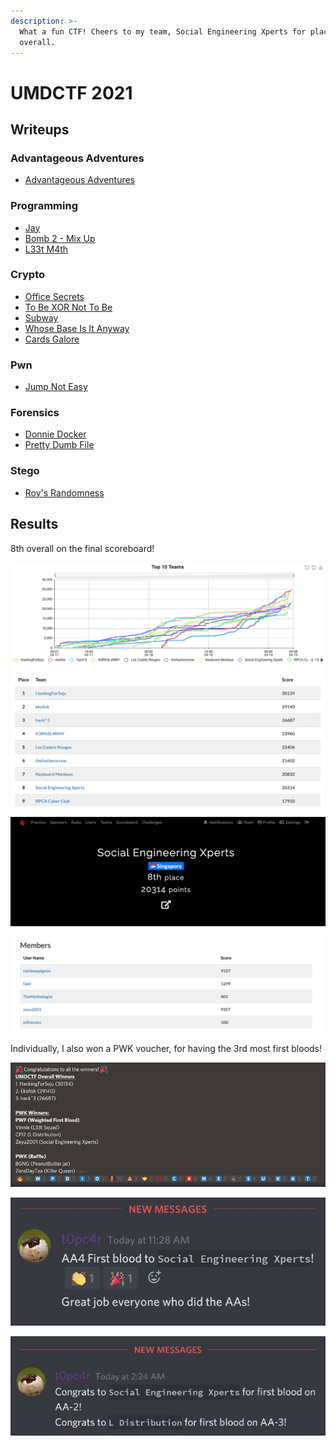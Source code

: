 ```yaml
---
description: >-
  What a fun CTF! Cheers to my team, Social Engineering Xperts for placing 8th
  overall.
---
```


# UMDCTF 2021

## Writeups

### Advantageous Adventures

* [Advantageous Adventures](advantageous-adventures.md)

### Programming

* [Jay](jay.md)
* [Bomb 2 - Mix Up](bomb-2-mix-up.md)
* [L33t M4th](l33t-m4th.md)

### Crypto

* [Office Secrets](office-secrets.md)
* [To Be XOR Not To Be](to-be-xor-not-to-be.md)
* [Subway](subway.md)
* [Whose Base Is It Anyway](whose-base-is-it-anyway.md)
* [Cards Galore](cards-galore.md)

### Pwn

* [Jump Not Easy](jump-not-easy.md)

### Forensics

* [Donnie Docker](donnie-docker.md)
* [Pretty Dumb File](pretty-dumb-file.md)

### Stego

* [Roy's Randomness](roys-randomness.md)

## Results

8th overall on the final scoreboard!

![](../.gitbook/assets/scoreboard-final.png)

![](../.gitbook/assets/team-final%20%281%29.png)

Individually, I also won a PWK voucher, for having the 3rd most first bloods!

![](../.gitbook/assets/pwk-winner.png)

![](../.gitbook/assets/image.png)

![](../.gitbook/assets/image%20%281%29.png)

